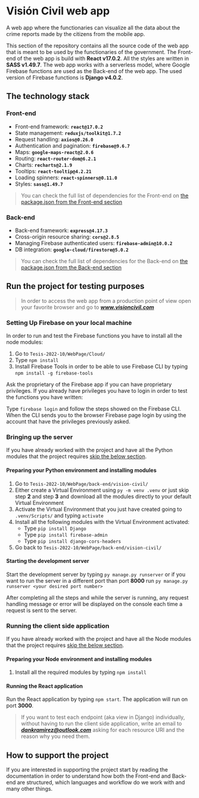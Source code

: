 # Visión Civil web app

A web app where the functionaries can visualize all the data about the crime reports made by the citizens from the mobile app.

This section of the repository contains all the source code of the web app that is meant to be used by the functionaries of the government. The Front-end of the web app is build with **React v17.0.2**. All the styles are written in **SASS v1.49.7**. The web app works with a serverless model, where Google Firebase functions are used as the Back-end of the web app. The used version of Firebase functions is **Django v4.0.2**.

## **The technology stack**

### **Front-end**
* Front-end framework: **`react@17.0.2`**
* State management: **`reduxjs/toolkit@1.7.2`**
* Request handling: **`axios@0.26.0`**
* Authentication and pagination: **`firebase@9.6.7`**
* Maps: **`google-maps-react@2.0.6`**
* Routing: **`react-router-dom@6.2.1`**
* Charts: **`recharts@2.1.9`**
* Tooltips: **`react-tooltip@4.2.21`**
* Loading spinners: **`react-spinners@0.11.0`**
* Styles: **`sass@1.49.7`**

> You can check the full list of dependencies for the Front-end on [the package.json from the Front-end section](front-end/vision-civil/package.json)

### **Back-end**
* Back-end framework: **`express@4.17.3`**
* Cross-origin resource sharing: **`cors@2.8.5`**
* Managing Firebase authenticated users: **`firebase-admin@10.0.2`**
* DB integration: **`google-cloud/firestore@5.0.2`**

> You can check the full list of dependencies for the Back-end on [the package.json from the Back-end section](Cloud/package.json)

## **Run the project for testing purposes**
> In order to access the web app from a production point of view open your favorite browser and go to ***www.visioncivil.com***

### **Setting Up Firebase on your local machine**

In order to run and test the Firebase functions you have to install all the node modules:

1. Go to `Tesis-2022-10/WebPage/Cloud/`
2. Type `npm install`
3. Install Firebase Tools in order to be able to use Firebase CLI by typing `npm install -g firebase-tools`

Ask the proprietary of the Firebase app if you can have proprietary privileges. If you already have privileges you have to login in order to test the functions you have written:

Type `firebase login` and follow the steps showed on the Firebase CLI. When the CLI sends you to the browser Firebase page login by using the account that have the privileges previously asked. 

### **Bringing up the server**

If you have already worked with the project and have all the Python modules that the project requires [skip the below section](#starting-the-development-server).

#### **Preparing your Python environment and installing modules**

1. Go to `Tesis-2022-10/WebPage/back-end/vision-civil/`
2. Either create a Virtual Environment using `py -m venv .venv` or just skip step **2** and step **3** and download all the modules directly to your default Virtual Environment
3. Activate the Virtual Environment that you just have created going to `.venv/Scripts/` and typing `activate`
4. Install all the following modules with the Virtual Environment activated:
    * Type `pip install Django`
    * Type `pip install firebase-admin`
    * Type `pip install django-cors-headers`
5. Go back to `Tesis-2022-10/WebPage/back-end/vision-civil/`

#### **Starting the development server**

Start the development server by typing `py manage.py runserver` or if you want to run the server in a different port than port **8000** run `py manage.py runserver <your desired port number>`

After completing all the steps and while the server is running, any request handling message or error will be displayed on the console each time a request is sent to the server.

### **Running the client side application**

If you have already worked with the project and have all the Node modules that the project requires [skip the below section](#running-the-react-application).

#### **Preparing your Node environment and installing modules**

1. Install all the required modules by typing `npm install`

#### **Running the React application**

Run the React application by typing `npm start`. The application will run on port **3000**.

> If you want to test each endpoint (aka view in Django) individually, without having to run the client side application, write an email to ***dankramirez@outlook.com*** asking for each resource URI and the reason why you need them.

## **How to support the project**

If you are interested in supporting the project start by reading the documentation in order to understand how both the Front-end and Back-end are structured, which languages and workflow do we work with and many other things.
